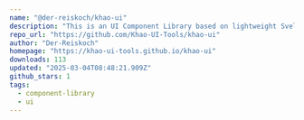 ```yaml
---
name: "@der-reiskoch/khao-ui"
description: "This is an UI Component Library based on lightweight Svelte Components which are provided as web-components."
repo_url: "https://github.com/Khao-UI-Tools/khao-ui"
author: "Der-Reiskoch"
homepage: "https://khao-ui-tools.github.io/khao-ui"
downloads: 113
updated: "2025-03-04T08:48:21.909Z"
github_stars: 1
tags: 
  - component-library
  - ui
---
```

